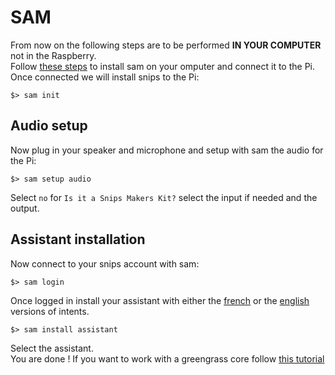 # SAM
From now on the following steps are to be performed **IN YOUR COMPUTER** not in the Raspberry.  
Follow [these steps](https://snips.gitbook.io/getting-started/installation "Installing sam") to install sam on your omputer and connect it to the Pi.
Once connected we will install snips to the Pi:
```
$> sam init
```
## Audio setup
Now plug in your speaker and microphone and setup with sam the audio for the Pi:
```
$> sam setup audio
```
Select `no` for `Is it a Snips Makers Kit?` select the input if needed and the output.
## Assistant installation
Now connect to your snips account with sam:
```
$> sam login
```
Once logged in install your assistant with either the [french](https://console.snips.ai/app-editor/skill_x7VKk0K00Nyv "French version of the assistant") or the [english](https://console.snips.ai/app-editor/skill_x7Vo5Y9kExaq "English version of the assistant") versions of intents.
```
$> sam install assistant
```
Select the assistant.  
You are done !
If you want to work with a greengrass core follow [this tutorial](./GREENGRASS.md "Greengrass setup")
